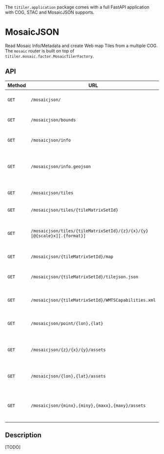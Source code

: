 
The `titiler.application` package comes with a full FastAPI application with COG, STAC and MosaicJSON supports.

# MosaicJSON

Read Mosaic Info/Metadata and create Web map Tiles from a multiple COG. The `mosaic` router is built on top of `titiler.mosaic.factor.MosaicTilerFactory`.

## API

| Method | URL                                                                        | Output    | Description
| ------ | -------------------------------------------------------------------------- |---------- |--------------
| `GET`  | `/mosaicjson/`                                                             | JSON      | return a MosaicJSON document
| `GET`  | `/mosaicjson/bounds`                                                       | JSON      | return mosaic's bounds
| `GET`  | `/mosaicjson/info`                                                         | JSON      | return mosaic's basic info
| `GET`  | `/mosaicjson/info.geojson`                                                 | GeoJSON   | return mosaic's basic info as a GeoJSON feature
| `GET`  | `/mosaicjson/tiles`                                                        | JSON      | List of OGC Tilesets available
| `GET`  | `/mosaicjson/tiles/{tileMatrixSetId}`                                      | JSON      | OGC Tileset metadata
| `GET`  | `/mosaicjson/tiles/{tileMatrixSetId}/{z}/{x}/{y}[@{scale}x][.{format}]`    | image/bin | create a web map tile image from mosaic assets
| `GET`  | `/mosaicjson/{tileMatrixSetId}/map`                                        | HTML      | simple map viewer
| `GET`  | `/mosaicjson/{tileMatrixSetId}/tilejson.json`                              | JSON      | return a Mapbox TileJSON document
| `GET`  | `/mosaicjson/{tileMatrixSetId}/WMTSCapabilities.xml`                       | XML       | return OGC WMTS Get Capabilities
| `GET`  | `/mosaicjson/point/{lon},{lat}`                                            | JSON      | return pixel value from a mosaic assets
| `GET`  | `/mosaicjson/{z}/{x}/{y}/assets`                                           | JSON      | return list of assets intersecting a XYZ tile
| `GET`  | `/mosaicjson/{lon},{lat}/assets`                                           | JSON      | return list of assets intersecting a point
| `GET`  | `/mosaicjson/{minx},{miny},{maxx},{maxy}/assets`                           | JSON      | return list of assets intersecting a bounding box

## Description

[TODO]
